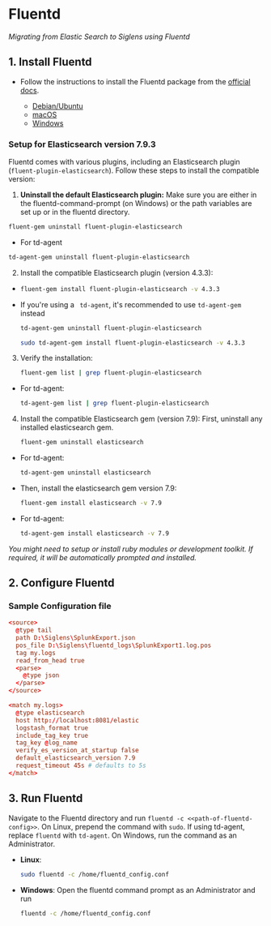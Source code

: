 # Fluentd

*Migrating from Elastic Search to Siglens using Fluentd*

## 1. Install Fluentd

- Follow the instructions to install the Fluentd package from the [official docs](https://docs.fluentd.org/installation).

    - [Debian/Ubuntu](https://docs.fluentd.org/installation/install-by-deb#installing-fluent-package)
    - [macOS](https://docs.fluentd.org/installation/obsolete-installation/treasure-agent-v4-installation/install-by-dmg-td-agent-v4)
    - [Windows](https://docs.fluentd.org/installation/install-by-msi)

### Setup for Elasticsearch version 7.9.3

Fluentd comes with various plugins, including an Elasticsearch plugin (`fluent-plugin-elasticsearch`). Follow these steps to install the compatible version:

1. **Uninstall the default Elasticsearch plugin:** Make sure you are either in the fluentd-command-prompt (on Windows) or the path variables are set up or in the fluentd directory.

  ```bash
  fluent-gem uninstall fluent-plugin-elasticsearch
  ```
  - For td-agent
  ```bash
  td-agent-gem uninstall fluent-plugin-elasticsearch
  ```
2. Install the compatible Elasticsearch plugin (version 4.3.3):

- ```bash
  fluent-gem install fluent-plugin-elasticsearch -v 4.3.3
  ```
- If you're using a ` td-agent`, it's recommended to use `td-agent-gem` instead

  ```bash
  td-agent-gem uninstall fluent-plugin-elasticsearch
  ```
  ```bash
  sudo td-agent-gem install fluent-plugin-elasticsearch -v 4.3.3
  ```

3. Verify the installation:

    ```bash
    fluent-gem list | grep fluent-plugin-elasticsearch
    ```
  - For td-agent: 
    ```bash
    td-agent-gem list | grep fluent-plugin-elasticsearch
    ```

4. Install the compatible Elasticsearch gem (version 7.9): First, uninstall any installed elasticsearch gem.

    ```bash
    fluent-gem uninstall elasticsearch
    ```
  - For td-agent: 
    ```bash
    td-agent-gem uninstall elasticsearch
    ```

- Then, install the elasticsearch gem version 7.9:

    ```bash
    fluent-gem install elasticsearch -v 7.9
    ```

- For td-agent:
    ```bash
    td-agent-gem install elasticsearch -v 7.9
    ```

_You might need to setup or install ruby modules or development toolkit. If required, it will be automatically prompted and installed._

## 2. Configure Fluentd

### Sample Configuration file

```conf
<source>
  @type tail
  path D:\Siglens\SplunkExport.json
  pos_file D:\Siglens\fluentd_logs\SplunkExport1.log.pos
  tag my.logs
  read_from_head true
  <parse>
    @type json
  </parse>
</source>

<match my.logs>
  @type elasticsearch
  host http://localhost:8081/elastic
  logstash_format true
  include_tag_key true
  tag_key @log_name
  verify_es_version_at_startup false
  default_elasticsearch_version 7.9
  request_timeout 45s # defaults to 5s
</match>
```

## 3. Run Fluentd

Navigate to the Fluentd directory and run `fluentd -c <<path-of-fluentd-config>>`. On Linux, prepend the command with `sudo`. If using td-agent, replace `fluentd` with `td-agent`. On Windows, run the command as an Administrator.

- **Linux**: 
    ```bash
    sudo fluentd -c /home/fluentd_config.conf
    ```
- **Windows**: Open the fluentd command prompt as an Administrator and run 
  ```bash
  fluentd -c /home/fluentd_config.conf
  ```